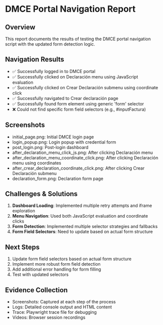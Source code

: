 # DMCE Portal Navigation Report

## Overview
This report documents the results of testing the DMCE portal navigation script with the updated form detection logic.

## Navigation Results
- ✅ Successfully logged in to DMCE portal
- ✅ Successfully clicked on Declaración menu using JavaScript evaluation
- ✅ Successfully clicked on Crear Declaración submenu using coordinate click
- ✅ Successfully navigated to Crear declaración page
- ✅ Successfully found form element using generic 'form' selector
- ❌ Could not find specific form field selectors (e.g., #inputFactura)

## Screenshots
- initial_page.png: Initial DMCE login page
- login_popup.png: Login popup with credential form
- post_login.png: Post-login dashboard
- after_declaration_menu_click_js.png: After clicking Declaración menu
- after_declaration_menu_coordinate_click.png: After clicking Declaración menu using coordinates
- after_crear_declaration_coordinate_click.png: After clicking Crear Declaración submenu
- declaration_form.png: Declaration form page

## Challenges & Solutions
1. **Dashboard Loading**: Implemented multiple retry attempts and iframe exploration
2. **Menu Navigation**: Used both JavaScript evaluation and coordinate clicks
3. **Form Detection**: Implemented multiple selector strategies and fallbacks
4. **Form Field Selectors**: Need to update based on actual form structure

## Next Steps
1. Update form field selectors based on actual form structure
2. Implement more robust form field detection
3. Add additional error handling for form filling
4. Test with updated selectors

## Evidence Collection
- Screenshots: Captured at each step of the process
- Logs: Detailed console output and HTML content
- Trace: Playwright trace file for debugging
- Videos: Browser session recordings
